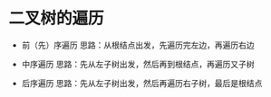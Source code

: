 # 二叉树的遍历
- 前（先）序遍历
 思路：从根结点出发，先遍历完左边，再遍历右边

- 中序遍历
 思路：先从左子树出发，然后再到根结点，再遍历又子树

- 后序遍历
 思路：先从左子树出发，然后再遍历右子树，最后是根结点


